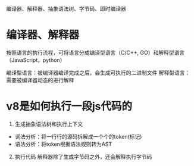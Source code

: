 编译器、解释器、抽象语法树、字节码、即时编译器

# 编译器、解释器

按照语言的执行流程，可将语言分成编译型语言（C/C++, GO）和解释型语言（JavaScript，python）

编译型语言：被编译器编译完成之后，会生成可执行的二进制文件
解释型语言：需要被编译器动态的进行解释


# v8是如何执行一段js代码的
1. 生成抽象语法树和执行上下文
  - 词法分析：将一行行的源码拆解成一个个的token(标记)
  - 语法分析：将token根据语法规则转为AST

2. 执行代码
  解释器除了生成字节码之外，还会解释执行字节码